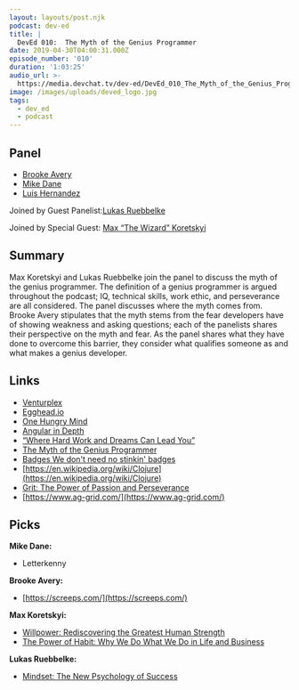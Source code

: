 ```yaml
---
layout: layouts/post.njk
podcast: dev-ed
title: |
  DevEd 010:  The Myth of the Genius Programmer
date: 2019-04-30T04:00:31.000Z
episode_number: '010'
duration: '1:03:25'
audio_url: >-
  https://media.devchat.tv/dev-ed/DevEd_010_The_Myth_of_the_Genius_Programmer.mp3
image: /images/uploads/deved_logo.jpg
tags:
  - dev_ed
  - podcast
---
```


## **Panel**

- [Brooke Avery](http://thinkster.io/)
- [Mike Dane](http://mikedane.com/)
- [Luis Hernandez](https://lambdaschool.com/company/) 

Joined by Guest Panelist:[Lukas Ruebbelke](https://twitter.com/simpulton?lang=en)

Joined by Special Guest: [Max “The Wizard” Koretskyi](https://twitter.com/maxkoretskyi)

## **Summary**

Max Koretskyi and Lukas Ruebbelke join the panel to discuss the myth of the genius programmer. The definition of a genius programmer is argued throughout the podcast; IQ, technical skills, work ethic, and perseverance are all considered. The panel discusses where the myth comes from. Brooke Avery stipulates that the myth stems from the fear developers have of showing weakness and asking questions; each of the panelists shares their perspective on the myth and fear. As the panel shares what they have done to overcome this barrier, they consider what qualifies someone as and what makes a genius developer.

## **Links**

- [Venturplex](https://venturplex.com/)
- [Egghead.io](http://egghead.io/)
- [One Hungry Mind](https://onehungrymind.com/about/)
- [Angular in Depth](https://blog.angularindepth.com/)
- [“Where Hard Work and Dreams Can Lead You”](https://blog.angularindepth.com/connecting-the-dots-where-hard-work-and-dreams-can-lead-you-2e8ef44096b)
- [The Myth of the Genius Programmer](https://www.youtube.com/watch?time_continue=679&v=0SARbwvhupQ)
- [Badges We don't need no stinkin' badges](https://www.youtube.com/watch?v=hYXEuQZMLSM)
- [https://en.wikipedia.org/wiki/Clojure](https://en.wikipedia.org/wiki/Clojure)
- [Grit: The Power of Passion and Perseverance](https://www.amazon.com/dp/1501111108?aaxitk=eK5HY6y85kGMpOOl6X0bVw&pd_rd_i=1501111108&pf_rd_p=3fade48a-e699-4c96-bf08-bb772ac0e242&hsa_cr_id=1974960270801&sb-ci-n=asinImage&sb-ci-v=https%3A%2F%2Fimages-na.ssl-images-amazon.com%2Fimages%2FI%2F91Ig9vzzsdL.jpg&sb-ci-a=1501111108)
- [https://www.ag-grid.com/](https://www.ag-grid.com/)

## **Picks**

**Mike Dane:**

- Letterkenny

**Brooke Avery:**

- [https://screeps.com/](https://screeps.com/)

**Max Koretskyi:**

- [Willpower: Rediscovering the Greatest Human Strength](https://www.amazon.com/Willpower-Rediscovering-Greatest-Human-Strength-ebook/dp/B0052REQCY/ref=sr_1_3?hvadid=78065379940840&hvbmt=be&hvdev=c&hvqmt=e&keywords=willpower+book&qid=1556040566&s=gateway&sr=8-3)
- [The Power of Habit: Why We Do What We Do in Life and Business](https://www.amazon.com/Power-Habit-What-Life-Business-ebook/dp/B0055PGUYU/ref=tmm_kin_swatch_0?_encoding=UTF8&qid=1556040698&sr=8-2)

**Lukas Ruebbelke:**

- [Mindset: The New Psychology of Success](https://www.amazon.com/Mindset-Psychology-Carol-S-Dweck-ebook/dp/B000FCKPHG/ref=sr_1_1?hvadid=78340270581414&hvbmt=be&hvdev=c&hvqmt=e&keywords=mindset+book+dweck&qid=1556040908&s=gateway&sr=8-1)
